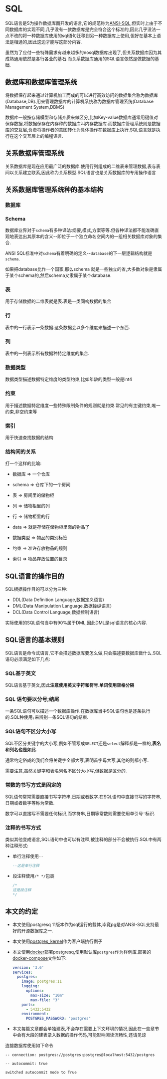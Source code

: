 # SQL

SQL语言是S为操作数据库而开发的语言,它的规范称为[ANSI-SQL](https://baike.baidu.com/item/ANSI%20SQL/5083565?fr=aladdin),但实时上由于不同数据库的实现不同,几乎没有一款数据库是完全符合这个标准的,因此几乎没法一点不改的将一种数据库使用的sql语句迁移到另一种数据库上使用,但好在基本上语法是相通的,因此这边才能写这部分内容.

虽然为了应付一些特殊需求有越来越多的nosql数据库出现了,但关系数据库因为其成熟通用依然是各行各业的基石.而关系数据库通用的SQL语言依然是做数据的基础.

## 数据库和数据库管理系统

将数据保存起来通过计算机加工而成的可以进行高效访问的数据集合称为数据库(Database,DB).用来管理数据库的计算机系统称为数据库管理系统(Database Management System,DBMS)

数据库一般按存储模型和存储介质来做区分,比如Key-value数据库通常用键值对保存数据,将数据保存在内存种的数据库叫内存数据库.而数据库管理系统则是数据库的交互层,负责将操作者的意图转化为具体操作在数据库上执行.SQL语言就是执行在这个交互层上的编程语言.

## 关系数据库管理系统

关系数据库是现在应用最广泛的数据库.使用行列组成的二维表来管理数据,表与表间以关系建立联系,因此称为关系模型.SQL语言也是关系数据库的专用操作语言

## 关系数据库管理系统种的基本结构

### 数据库

### Schema

数据库业界对于`schema`有多种译法:纲要,模式,方案等等.但各种译法都不能准确直观地表达出其原本的含义--即位于一个独立命名空间内的一组相关数据库对象的集合.

ANSI SQL标准中对`schema`有着明确的定义--`database`的下一层逻辑结构就是`schema`.

如果把database比作一个国家,那么schema 就是一些独立的省,大多数对象是隶属于某个schema的,然后schema又隶属于某个database.


### 表

用于存储数据的二维表就是表.表是一类同构数据的集合

### 行

表中的一行表示一条数据.这条数据会以多个维度来描述一个东西.

### 列

表中的一列表示所有数据种特定维度的集合.

### 数据类型

数据类型描述数据特定维度的类型约束,比如年龄的类型一般是int4

### 约束

用于描述数据特定维度一些特殊限制条件的规则就是约束.常见的有主键约束,唯一约束,非空约束等

### 索引

用于快速查找数据的结构


### 结构间的关系

打一个这样的比喻:

+ 数据库 => 一个仓库

+ schema => 仓库下的一个房间

+ 表 => 房间里的储物柜

+ 列 => 储物柜里的列

+ 行 => 储物柜里的行

+ data => 就是存储在储物柜里面的物品了

+ 数据类型 => 物品的类别标签

+ 约束 => 准许存放物品的规则

+ 索引 => 物品存放位置的目录


## SQL语言的操作目的

SQL根据操作目的可以分为三种:

+ DDL(Data Definition Language,数据定义语言)
+ DML(Data Manipulation Language,数据操纵语言)
+ DCL(Data Control Language,数据控制语言)

实际使用的SQL语句当中有90%属于DML,因此DML是sql语言的核心内容.


## SQL语言的基本规则

SQL语言是命令式语言,它不会描述数据库要怎么做,只会描述要数据库做什么.SQL语句必须满足如下几点:

### SQL基于英文

SQL语言基于英文,因此**注意使用英文字符和符号**.**单词使用空格分隔**


### SQL 语句要以分号;结尾

一条SQL语句可以描述一个数据库操作.在数据库当中SQL语句也是逐条执行的.SQL种使用`;`来辨别一条SQL语句的结束.

### SQL语句不区分大小写

SQL不区分关键字的大小写,例如不管写成`SELECT`还是`select`解释都是一样的,**表名和列名也是如此**.

通常约定俗成的我们会将关键字全部大写,表明首字母大写,其他的则都小写.

需要注意,虽然关键字和表名列名不区分大小写,但数据是区分的.


### 常数的书写方式是固定的

SQL语句常常需要直接书写字符串,日期或者数字.在SQL语句中直接书写的字符串,日期或者数字等称为常数.

数字可以直接写不需要任何标识,而字符串,日期等常数则需要使用单引号`'`标识.

### 注释的书写方式

类似其他变成语言,SQL语句中也可以有注释,被注释的部分不会被执行.SQL中有两种注释形式:

+ 单行注释使用`--`
  ```SQL
  --这是单行注释
  ```
+ 段注释使用`/* */`包裹
  ```SQL
  /*
  这是段注释
  */
  ```


## 本文的约定

+ 本文使用postgresq 11版本作为sql运行的载体,毕竟pg是对ANSI-SQL支持最好的开源数据库之一.

+ 本文使用[postgres_kernel](https://github.com/bgschiller/postgres_kernel)作为客户端执行例子

+ 本文使用[docker](https://www.docker.com/)部署postgresq,使用默认库`postgres`作为样例库.部署的[docker-compose](https://docs.docker.com/compose/)文件如下:

    ```yml
    version: '3.6'
    services:
      postgres:
        image: postgres:11
        logging:
          options:
            max-size: "10m"
            max-file: "3"
        ports:
          - 5432:5432
        environment:
          POSTGRES_PASSWORD: "postgres"
    ```
    
+ 本文每篇文章都会单独建表,不会存在需要上下文环境的情况,因此在一些章节中会有大段的建表录入数据的操作代码,可能影响阅读流畅性,还请见谅

连接数据库使用如下命令


```PostgreSQL
-- connection: postgres://postgres:postgres@localhost:5432/postgres
```


```PostgreSQL
-- autocommit: true
```

    switched autocommit mode to True
